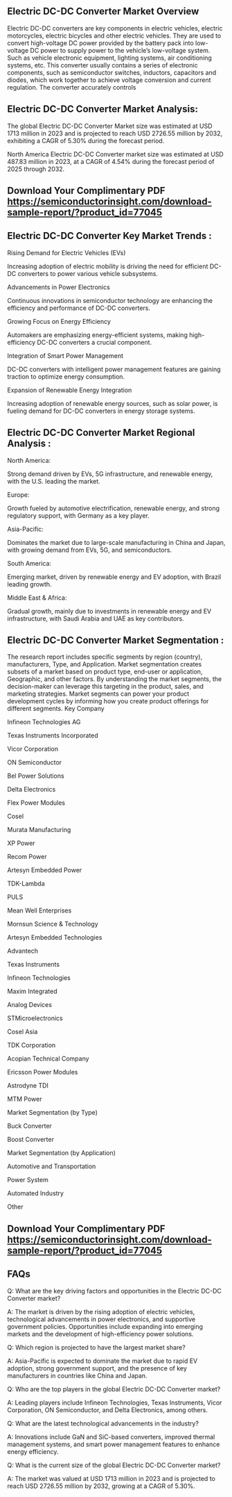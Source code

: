 ## Electric DC-DC Converter Market Overview
Electric DC-DC converters are key components in electric vehicles, electric motorcycles, electric bicycles and other electric vehicles. They are used to convert high-voltage DC power provided by the battery pack into low-voltage DC power to supply power to the vehicle’s low-voltage system. Such as vehicle electronic equipment, lighting systems, air conditioning systems, etc. This converter usually contains a series of electronic components, such as semiconductor switches, inductors, capacitors and diodes, which work together to achieve voltage conversion and current regulation. The converter accurately controls

## Electric DC-DC Converter Market Analysis:
 

The global Electric DC-DC Converter Market size was estimated at USD 1713 million in 2023 and is projected to reach USD 2726.55 million by 2032, exhibiting a CAGR of 5.30% during the forecast period.

North America Electric DC-DC Converter market size was estimated at USD 487.83 million in 2023, at a CAGR of 4.54% during the forecast period of 2025 through 2032.


## Download Your Complimentary PDF  https://semiconductorinsight.com/download-sample-report/?product_id=77045


## Electric DC-DC Converter Key Market Trends  :
Rising Demand for Electric Vehicles (EVs)

Increasing adoption of electric mobility is driving the need for efficient DC-DC converters to power various vehicle subsystems.

Advancements in Power Electronics

Continuous innovations in semiconductor technology are enhancing the efficiency and performance of DC-DC converters.

Growing Focus on Energy Efficiency

Automakers are emphasizing energy-efficient systems, making high-efficiency DC-DC converters a crucial component.

Integration of Smart Power Management

DC-DC converters with intelligent power management features are gaining traction to optimize energy consumption.

Expansion of Renewable Energy Integration

Increasing adoption of renewable energy sources, such as solar power, is fueling demand for DC-DC converters in energy storage systems.

## Electric DC-DC Converter Market Regional Analysis :
North America:

Strong demand driven by EVs, 5G infrastructure, and renewable energy, with the U.S. leading the market.

Europe:

Growth fueled by automotive electrification, renewable energy, and strong regulatory support, with Germany as a key player.

Asia-Pacific:

Dominates the market due to large-scale manufacturing in China and Japan, with growing demand from EVs, 5G, and semiconductors.

South America:

Emerging market, driven by renewable energy and EV adoption, with Brazil leading growth.

Middle East & Africa:

Gradual growth, mainly due to investments in renewable energy and EV infrastructure, with Saudi Arabia and UAE as key contributors.

## Electric DC-DC Converter Market Segmentation :
The research report includes specific segments by region (country), manufacturers, Type, and Application. Market segmentation creates subsets of a market based on product type, end-user or application, Geographic, and other factors. By understanding the market segments, the decision-maker can leverage this targeting in the product, sales, and marketing strategies. Market segments can power your product development cycles by informing how you create product offerings for different segments.
Key Company

Infineon Technologies AG

Texas Instruments Incorporated

Vicor Corporation

ON Semiconductor

Bel Power Solutions

Delta Electronics

Flex Power Modules

Cosel

Murata Manufacturing

XP Power

Recom Power

Artesyn Embedded Power

TDK-Lambda

PULS

Mean Well Enterprises

Mornsun Science & Technology

Artesyn Embedded Technologies

Advantech

Texas Instruments

Infineon Technologies

Maxim Integrated

Analog Devices

STMicroelectronics

Cosel Asia

TDK Corporation

Acopian Technical Company

Ericsson Power Modules

Astrodyne TDI

MTM Power

Market Segmentation (by Type)

Buck Converter

Boost Converter

Market Segmentation (by Application)

Automotive and Transportation

Power System

Automated Industry

Other

 ## Download Your Complimentary PDF  https://semiconductorinsight.com/download-sample-report/?product_id=77045


## FAQs
 

Q: What are the key driving factors and opportunities in the Electric DC-DC Converter market?

A: The market is driven by the rising adoption of electric vehicles, technological advancements in power electronics, and supportive government policies. Opportunities include expanding into emerging markets and the development of high-efficiency power solutions.


Q: Which region is projected to have the largest market share?

A: Asia-Pacific is expected to dominate the market due to rapid EV adoption, strong government support, and the presence of key manufacturers in countries like China and Japan.


Q: Who are the top players in the global Electric DC-DC Converter market?

A: Leading players include Infineon Technologies, Texas Instruments, Vicor Corporation, ON Semiconductor, and Delta Electronics, among others.


Q: What are the latest technological advancements in the industry?

A: Innovations include GaN and SiC-based converters, improved thermal management systems, and smart power management features to enhance energy efficiency.


Q: What is the current size of the global Electric DC-DC Converter market?

A: The market was valued at USD 1713 million in 2023 and is projected to reach USD 2726.55 million by 2032, growing at a CAGR of 5.30%.

